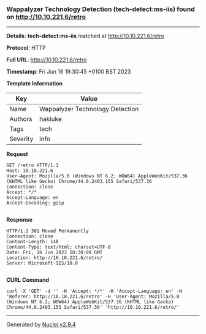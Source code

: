 ### Wappalyzer Technology Detection (tech-detect:ms-iis) found on http://10.10.221.6/retro
---
**Details**: **tech-detect:ms-iis**  matched at http://10.10.221.6/retro

**Protocol**: HTTP

**Full URL**: http://10.10.221.6/retro

**Timestamp**: Fri Jun 16 19:30:45 +0100 BST 2023

**Template Information**

| Key | Value |
|---|---|
| Name | Wappalyzer Technology Detection |
| Authors | hakluke |
| Tags | tech |
| Severity | info |

**Request**
```http
GET /retro HTTP/1.1
Host: 10.10.221.6
User-Agent: Mozilla/5.0 (Windows NT 6.2; WOW64) AppleWebKit/537.36 (KHTML like Gecko) Chrome/44.0.2403.155 Safari/537.36
Connection: close
Accept: */*
Accept-Language: en
Accept-Encoding: gzip


```

**Response**
```http
HTTP/1.1 301 Moved Permanently
Connection: close
Content-Length: 148
Content-Type: text/html; charset=UTF-8
Date: Fri, 16 Jun 2023 18:30:09 GMT
Location: http://10.10.221.6/retro/
Server: Microsoft-IIS/10.0


```


**CURL Command**
```
curl -X 'GET' -d '' -H 'Accept: */*' -H 'Accept-Language: en' -H 'Referer: http://10.10.221.6/retro' -H 'User-Agent: Mozilla/5.0 (Windows NT 6.2; WOW64) AppleWebKit/537.36 (KHTML like Gecko) Chrome/44.0.2403.155 Safari/537.36' 'http://10.10.221.6/retro/'
```
---
Generated by [Nuclei v2.9.4](https://github.com/projectdiscovery/nuclei)
